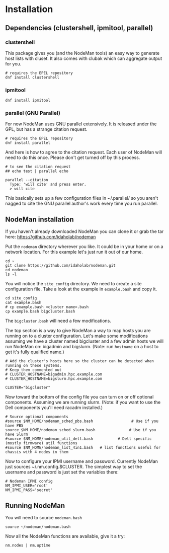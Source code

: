 # Installation

## Dependencies (clustershell, ipmitool, parallel)

### clustershell

This package gives you (and the NodeMan tools) an easy way to generate host lists with cluset.  It also comes with clubak which can aggregate output for you.
```
# requires the EPEL repository
dnf install clustershell
```

### ipmitool

```
dnf install ipmitool
```

### parallel (GNU Parallel)

For now NodeMan uses GNU parallel extensively.  It is released under the GPL, but has a strange citation request.
```
# requires the EPEL repository
dnf install parallel
```

And here is how to agree to the citation request.  Each user of NodeMan will need to do this once.  Please don't get turned off by this process.

```
# to see the citation request
## echo test | parallel echo

parallel --citation
  Type: 'will cite' and press enter.
  > will cite
```

This basically sets up a few configuration files in ~/.parallel/ so you aren't nagged to cite the GNU parallel author's work every time you run parallel.


## NodeMan installation

If you haven't already downloaded NodeMan you can clone it or grab the tar here: https://github.com/idaholab/nodeman

Put the `nodeman` directory wherever you like.  It could be in your home or on a network location.  For this example let's just run it out of our home.

```
cd ~
git clone https://github.com/idaholab/nodeman.git
cd nodeman
ls -l
```

You will notice the `site_config` directory.  We need to create a site configuration file.  Take a look at the example in `example.bash` and copy it.

```
cd site_config
cat example.bash
# cp example.bash <cluster name>.bash
cp example.bash bigcluster.bash
```

The `bigcluster.bash` will need a few modifications.

The top section is a way to give NodeMan a way to map hosts you are running on to a cluster configuration.  Let's make some modifications assuming we have a cluster named bigcluster and a few admin hosts we will run NodeMan on: bigadmin and bigslurm.  (Note: run `hostname` on a host to get it's fully qualified name.)
```
# Add the cluster's hosts here so the cluster can be detected when running on these systems.
# Keep them commented out
# CLUSTER_HOSTNAME=bigadmin.hpc.example.com
# CLUSTER_HOSTNAME=bigslurm.hpc.example.com

CLUSTER="bigcluster"
```

Now toward the bottom of the config file you can turn on or off optional components.  Assuming we are running slurm.  (Note: if you want to use the Dell components you'll need racadm installed.)

```
# Source optional components
#source $NM_HOME/nodeman_sched_pbs.bash                 # Use if you have PBS
source $NM_HOME/nodeman_sched_slurm.bash               # Use if you have Slurm
#source $NM_HOME/nodeman_util_dell.bash           # Dell specific (mostly firmware) util functions
#source $NM_HOME/nodeman_list_4in1.bash   # list functions useful for chassis with 4 nodes in them
```

Now to configure your IPMI username and password.  Currently NodeMan just sources ~/.nm.config.$CLUSTER.  The simplest way to set the username and password is just set the variables there:
```
# Nodeman IPMI config
NM_IPMI_USER='root'
NM_IPMI_PASS='secret'
```

## Running NodeMan

You will need to source `nodeman.bash`
```
source ~/nodeman/nodeman.bash
```

Now all the NodeMan functions are available, give it a try:
```
nm.nodes | nm.uptime
```

